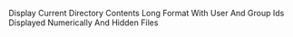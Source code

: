 Display Current Directory Contents Long Format With User And Group Ids Displayed Numerically And Hidden Files
